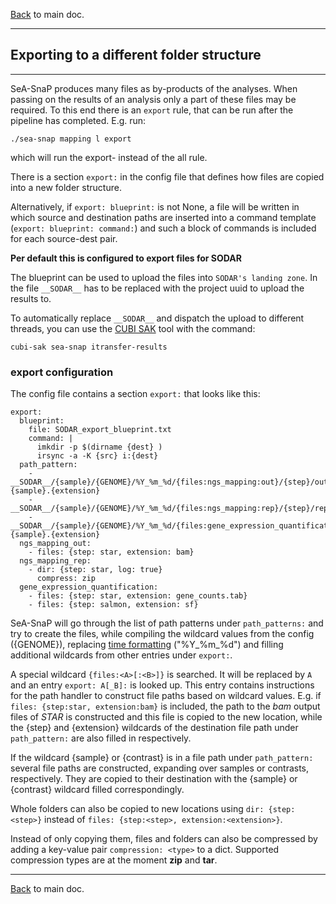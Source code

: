 [Back](../README.md) to main doc.

---

Exporting to a different folder structure
-----------------------------------------

---

SeA-SnaP produces many files as by-products of the analyses.
When passing on the results of an analysis only a part of these files may be required.
To this end there is an `export` rule, that can be run after the pipeline has completed.
E.g. run:

```
./sea-snap mapping l export
```

which will run the export- instead of the all rule.

There is a section `export:` in the config file that defines how files are copied into a new folder structure.

Alternatively, if `export: blueprint:` is not None, a file will be written in which source and destination paths are inserted into a command template (`export: blueprint: command:`) and such a block of commands is included for each source-dest pair.

**Per default this is configured to export files for SODAR**

The blueprint can be used to upload the files into `SODAR's landing zone`.
In the file `__SODAR__` has to be replaced with the project uuid to upload the results to.

To automatically replace `__SODAR__` and dispatch the upload to different threads, you can use the [CUBI SAK](https://cubi-gitlab.bihealth.org/CUBI/Pipelines/cubi-swiss-army-knife) tool with the command:

```
cubi-sak sea-snap itransfer-results
```

### export configuration

The config file contains a section `export:` that looks like this:

```
export:
  blueprint:
    file: SODAR_export_blueprint.txt
    command: |
      imkdir -p $(dirname {dest} )
      irsync -a -K {src} i:{dest}
  path_pattern:
    - __SODAR__/{sample}/{GENOME}/%Y_%m_%d/{files:ngs_mapping:out}/{step}/out/{step}.{sample}.{extension}
    - __SODAR__/{sample}/{GENOME}/%Y_%m_%d/{files:ngs_mapping:rep}/{step}/report.zip
    - __SODAR__/{sample}/{GENOME}/%Y_%m_%d/{files:gene_expression_quantification}/{step}/out/{step}.{sample}.{extension}
  ngs_mapping_out:
    - files: {step: star, extension: bam}
  ngs_mapping_rep:
    - dir: {step: star, log: true}
      compress: zip
  gene_expression_quantification:
    - files: {step: star, extension: gene_counts.tab}
    - files: {step: salmon, extension: sf}
```

SeA-SnaP will go through the list of path patterns under `path_patterns:` and try to create the files, while compiling the wildcard values from the config ({GENOME}), replacing [time formatting](https://docs.python.org/3/library/time.html#time.strftime) ("%Y_%m_%d") and filling additional wildcards from other entries under `export:`.

A special wildcard `{files:<A>[:<B>]}` is searched. It will be replaced by `A` and an entry `export: A[_B]:` is looked up. This entry contains instructions for the path handler to construct file paths based on wildcard values. E.g. if `files: {step:star, extension:bam}` is included, the path to the *bam* output files of *STAR* is constructed and this file is copied to the new location, while the {step} and {extension} wildcards of the destination file path under `path_pattern:` are also filled in respectively.

If the wildcard {sample} or {contrast} is in a file path under `path_pattern:` several file paths are constructed, expanding over samples or contrasts, respectively. They are copied to their destination with the {sample} or {contrast} wildcard filled correspondingly.

Whole folders can also be copied to new locations using `dir: {step:<step>}` instead of `files: {step:<step>, extension:<extension>}`.

Instead of only copying them, files and folders can also be compressed by adding a key-value pair `compression: <type>` to a dict.
Supported compression types are at the moment **zip** and **tar**.

---

[Back](../README.md) to main doc.